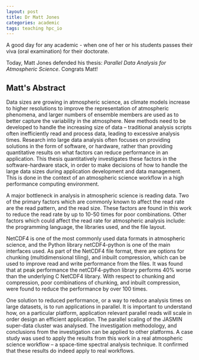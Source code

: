 ```yaml
---
layout: post
title: Dr Matt Jones
categories: academic
tags: teaching hpc_io
---
```


A good day for any academic - when one of her or his students passes their viva (oral examination) for their doctorate.

Today, Matt Jones defended his thesis: _Parallel Data Analysis for Atmospheric Science_. Congrats Matt!

## Matt's Abstract

Data sizes are growing in atmospheric science, as climate models increase to higher resolutions
to improve the representation of atmospheric phenomena, and larger numbers of ensemble
members are used as to better capture the variability in the atmosphere. New methods
need to be developed to handle the increasing size of data – traditional analysis scripts often
inefficiently read and process data, leading to excessive analysis times. Research into large
data analysis often focuses on providing solutions in the form of software, or hardware, rather
than providing quantitative results on what factors can reduce performance in an application.
This thesis quantitatively investigates these factors in the software-hardware stack, in order
to make decisions of how to handle the large data sizes during application development and
data management. This is done in the context of an atmospheric science workflow in a high performance
computing environment.

A major bottleneck in analysis in atmospheric science is reading data. Two of the primary
factors which are commonly known to affect the read rate are the read pattern, and the read
size. These factors are found in this work to reduce the read rate by up to 10-50 times for poor
combinations. Other factors which could affect the read rate for atmospheric analysis include:
the programming language, the libraries used, and the file layout.

NetCDF4 is one of the most commonly used data formats in atmospheric science, and the
Python library netCDF4-python is one of the main interfaces used. As part of the NetCDF4
file format, there are options for chunking (multidimensional tiling), and inbuilt compression,
which can be used to improve read and write performance from the files. It was found that
at peak performance the netCDF4-python library performs 40% worse than the underlying C
NetCDF4 library. With respect to chunking and compression, poor combinations of chunking,
and inbuilt compression, were found to reduce the performance by over 100 times.

One solution to reduced performance, or a way to reduce analysis times on large datasets,
is to run applications in parallel. It is important to understand how, on a particular platform,
application relevant parallel reads will scale in order design an efficient application. The parallel
scaling of the JASMIN super-data cluster was analysed. The investigation methodology,
and conclusions from the investigation can be applied to other platforms.
A case study was used to apply the results from this work in a real atmospheric science
workflow – a space-time spectral analysis technique. It confirmed that these results do indeed
apply to real workflows.
